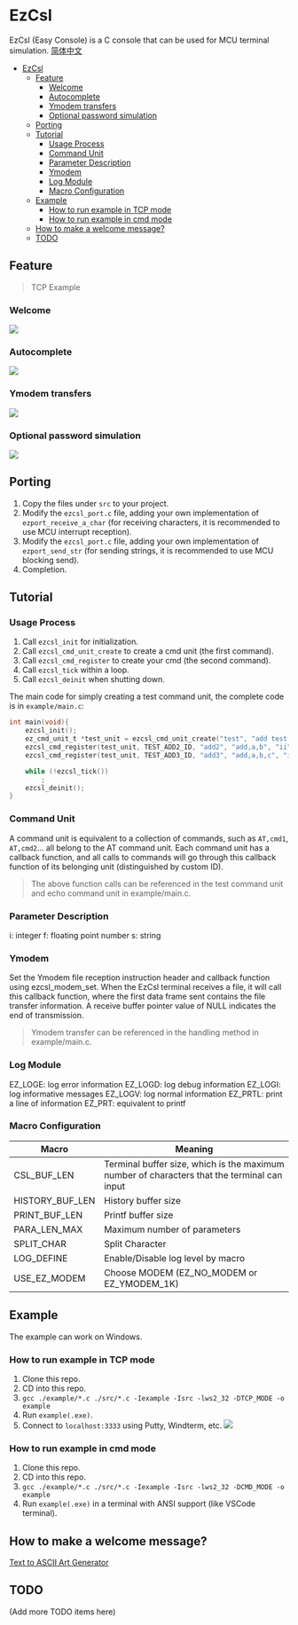 # EzCsl
EzCsl (Easy Console) is a C console that can be used for MCU terminal simulation. [简体中文](./README-zh.md)

- [EzCsl](#ezcsl)
  * [Feature](#feature)
    + [Welcome](#welcome)
    + [Autocomplete](#autocomplete)
    + [Ymodem transfers](#ymodem-transfers)
    + [Optional password simulation](#optional-password-simulation)
  * [Porting](#porting)
  * [Tutorial](#tutorial)
    + [Usage Process](#usage-process)
    + [Command Unit](#command-unit)
    + [Parameter Description](#parameter-description)
    + [Ymodem](#ymodem)
    + [Log Module](#log-module)
    + [Macro Configuration](#macro-configuration)
  * [Example](#example)
    + [How to run example in TCP mode](#how-to-run-example-in-tcp-mode)
    + [How to run example in cmd mode](#how-to-run-example-in-cmd-mode)
  * [How to make a welcome message?](#how-to-make-a-welcome-message-)
  * [TODO](#todo)


## Feature
> TCP Example 
### Welcome
![](./docs/screenshot/welcome.png)

### Autocomplete
![](./docs/screenshot/autocomplete.gif)

### Ymodem transfers
![](./docs/screenshot/modem.gif)

### Optional password simulation
![](./docs/screenshot/psw.gif)


## Porting
1. Copy the files under `src` to your project.
2. Modify the `ezcsl_port.c` file, adding your own implementation of `ezport_receive_a_char` (for receiving characters, it is recommended to use MCU interrupt reception).
3. Modify the `ezcsl_port.c` file, adding your own implementation of `ezport_send_str` (for sending strings, it is recommended to use MCU blocking send).
4. Completion.


## Tutorial
### Usage Process
1. Call `ezcsl_init` for initialization.
2. Call `ezcsl_cmd_unit_create` to create a cmd unit (the first command).
3. Call `ezcsl_cmd_register` to create your cmd (the second command).
4. Call `ezcsl_tick` within a loop.
5. Call `ezcsl_deinit` when shutting down.

The main code for simply creating a test command unit, the complete code is in `example/main.c`:

```c
int main(void){
    ezcsl_init();
    ez_cmd_unit_t *test_unit = ezcsl_cmd_unit_create("test", "add test callback", 0, test_cmd_callback);
    ezcsl_cmd_register(test_unit, TEST_ADD2_ID, "add2", "add,a,b", "ii");
    ezcsl_cmd_register(test_unit, TEST_ADD3_ID, "add3", "add,a,b,c", "iii");

    while (!ezcsl_tick())
        ;
    ezcsl_deinit();
}
```

### Command Unit
A command unit is equivalent to a collection of commands, such as `AT,cmd1`, `AT,cmd2`... all belong to the AT command unit. Each command unit has a callback function, and all calls to commands will go through this callback function of its belonging unit (distinguished by custom ID).

> The above function calls can be referenced in the test command unit and echo command unit in example/main.c.

### Parameter Description
i: integer
f: floating point number
s: string

### Ymodem
Set the Ymodem file reception instruction header and callback function using ezcsl_modem_set. When the EzCsl terminal receives a file, it will call this callback function, where the first data frame sent contains the file transfer information. A receive buffer pointer value of NULL indicates the end of transmission.

> Ymodem transfer can be referenced in the handling method in example/main.c.

### Log Module
EZ_LOGE: log error information
EZ_LOGD: log debug information
EZ_LOGI: log informative messages
EZ_LOGV: log normal information
EZ_PRTL: print a line of information
EZ_PRT: equivalent to printf

### Macro Configuration
| Macro | Meaning |
| --- | --- |
| CSL_BUF_LEN | Terminal buffer size, which is the maximum number of characters that the terminal can input |
| HISTORY_BUF_LEN | History buffer size |
| PRINT_BUF_LEN | Printf buffer size |
| PARA_LEN_MAX | Maximum number of parameters |
| SPLIT_CHAR | Split Character |
| LOG_DEFINE | Enable/Disable log level by macro |
| USE_EZ_MODEM | Choose MODEM (EZ_NO_MODEM or EZ_YMODEM_1K) |

## Example
The example can work on Windows.

### How to run example in TCP mode
1. Clone this repo.
2. CD into this repo.
3. `gcc ./example/*.c ./src/*.c -Iexample -Isrc -lws2_32 -DTCP_MODE -o example`
4. Run `example(.exe)`.
5. Connect to `localhost:3333` using Putty, Windterm, etc.
![](./docs/screenshot/puttycfg.png)

### How to run example in cmd mode
1. Clone this repo.
2. CD into this repo.
3. `gcc ./example/*.c ./src/*.c -Iexample -Isrc -lws2_32 -DCMD_MODE -o example`
4. Run `example(.exe)` in a terminal with ANSI support (like VSCode terminal).

## How to make a welcome message?
[Text to ASCII Art Generator](https://patorjk.com/software/taag/)

## TODO
(Add more TODO items here)